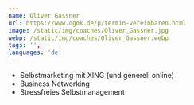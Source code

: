 ```yaml
---
name: Oliver Gassner
url: https://www.ogok.de/p/termin-vereinbaren.html
image: /static/img/coaches/Oliver_Gassner.jpg
webp: /static/img/coaches/Oliver_Gassner.webp
tags: '',
languages: 'de'
---
```


<ul><li>Selbstmarketing mit XING (und generell online)</li><li>Business Networking</li><li>Stressfreies Selbstmanagement</li></ul>